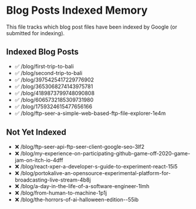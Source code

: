 # Blog Posts Indexed Memory

This file tracks which blog post files have been indexed by Google (or submitted for indexing).

## Indexed Blog Posts

- ✅ /blog/first-trip-to-bali
- ✅ /blog/second-trip-to-bali
- ✅ /blog/3975425417229776902
- ✅ /blog/3653068274143975781
- ✅ /blog/4189873799748090808
- ✅ /blog/6065732185309731980
- ✅ /blog/1759324615477656166
- ✅ /blog/ftp-seer-a-simple-web-based-ftp-file-explorer-1e4m

## Not Yet Indexed

- ❌ /blog/ftp-seer-api-ftp-seer-client-google-seo-3lf2
- ❌ /blog/my-experience-on-participating-github-game-off-2020-game-jam-on-itch-io-4dff
- ❌ /blog/react-xper-a-developer-s-guide-to-experiment-react-15i5
- ❌ /blog/portokalive-an-opensource-experimental-platform-for-broadcasting-live-stream-4b8j
- ❌ /blog/a-day-in-the-life-of-a-software-engineer-1lmh
- ❌ /blog/from-human-to-machine-1p1j
- ❌ /blog/the-horrors-of-ai-halloween-edition--55ib 